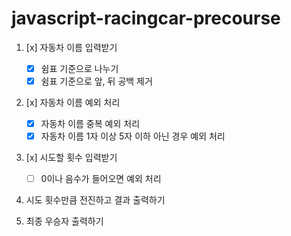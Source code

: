 # javascript-racingcar-precourse

1. [x] 자동차 이름 입력받기

   - [x] 쉼표 기준으로 나누기
   - [x] 쉼표 기준으로 앞, 뒤 공백 제거

2. [x] 자동차 이름 예외 처리

   - [x] 자동차 이름 중복 예외 처리
   - [x] 자동차 이름 1자 이상 5자 이하 아닌 경우 예외 처리

3. [x] 시도할 횟수 입력받기

   - [ ] 0이나 음수가 들어오면 예외 처리

4. 시도 횟수만큼 전진하고 결과 출력하기

5. 최종 우승자 출력하기
